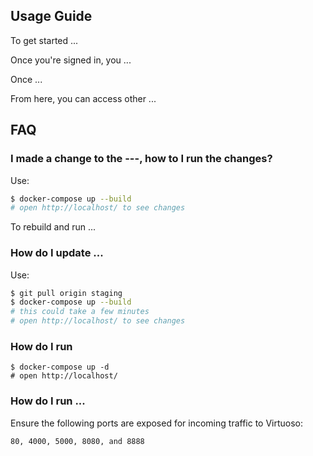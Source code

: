 ## Usage Guide

To get started ...

Once you're signed in, you ...

Once ...

From here, you can access other ...

## FAQ

### I made a change to the ---, how to I run the changes?

Use:

```sh
$ docker-compose up --build
# open http://localhost/ to see changes
```

To rebuild and run ...

### How do I update ...

Use:

```sh
$ git pull origin staging
$ docker-compose up --build
# this could take a few minutes
# open http://localhost/ to see changes
```

### How do I run

```
$ docker-compose up -d
# open http://localhost/
```

### How do I run ...
Ensure the following ports are exposed for incoming traffic to Virtuoso:

```
80, 4000, 5000, 8080, and 8888
```
